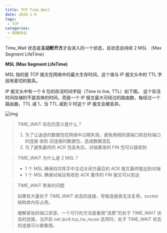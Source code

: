```yaml
---
title: TCP Time_Wait
date: 2020-1-9
tags:
 - TCP
categories:
 - 网络协议
---
```


Time_Wait 状态是**主动断开方**才会进入的一个状态，且状态会持续 2 MSL （Max Segment LifeTime）

**MSL (Max Segment LifeTime)**

MSL 指的是 TCP 报文在网络中的最大生存时间。这个值与 IP 报文头中的 TTL 字段有密切的联系。

IP 报文头中有一个 8 位的存活时间字段（Time to live, TTL）如下图。 这个存活时间存储的不是具体的时间，而是一个 IP 报文最大可经过的路由数，每经过一个路由器，TTL 减 1，当 TTL 减到 0 时这个 IP 报文会被丢弃。

![img](https://user-gold-cdn.xitu.io/2019/6/14/16b54c4b9038f7aa?imageView2/0/w/1280/h/960/format/webp/ignore-error/1)

> TIME_WAIT 存在的意义是什么？
>
> 1. 为了让迷途的数据包在网络中过期失效，避免用相同源端口和目标端口的连接 收到 旧连接的数据包，造成数据混乱
> 2. 为了避免最终的 ACK 包丢失后，对端重发的 FIN 包可以接收到

> TIME_WAIT 为什么是 2 MSL？
>
> - 1 个 MSL 确保四次挥手中主动关闭方最后的 ACK 报文最终能达到对端
> - 1 个 MSL 确保对端没有收到 ACK 重传的 FIN 报文可以到达

>TIME_WAIT 带来的问题
>
>如果有大量处于 TIME_WAIT 状态的连接，导致连接表无法复用，socket 结构体内存占用。
>
>缓解紧张的端口资源，一个可行的方法是重用“浪费”的处于 TIME_WAIT 状态的连接，当开启 net.ipv4.tcp_tw_reuse 选项时，处于 TIME_WAIT 状态的连接可以被重用。


